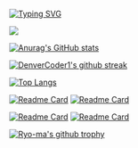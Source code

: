 [![Typing SVG](https://readme-typing-svg.herokuapp.com/?lines=Hello+There!;My+name+is+Wayne+Kirimi;I+am+a+Full+Stack+Web+Developer;Welcome+to+my+GitHub+page)](https://git.io/typing-svg)

![](https://komarev.com/ghpvc/?username=waynemorphic)


[![Anurag's GitHub stats](https://github-readme-stats.vercel.app/api?username=waynemorphic&show_icons=true&theme=merko)](https://github.com/anuraghazra/github-readme-stats) 

[![DenverCoder1's github streak](https://github-readme-streak-stats.herokuapp.com/?user=waynemorphic&theme=blue-green)](https://github.com/DenverCoder1/github-readme-streak-stats)

[![Top Langs](https://github-readme-stats.vercel.app/api/top-langs/?username=waynemorphic&show_icons=true&theme=merko)](https://github.com/anuraghazra/github-readme-stats)

[![Readme Card](https://github-readme-stats.vercel.app/api/pin/?username=waynemorphic&repo=ChatApp-Senami&show_icons=true&theme=merko)](https://github.com/anuraghazra/github-readme-stats) [![Readme Card](https://github-readme-stats.vercel.app/api/pin/?username=waynemorphic&repo=github-search&show_icons=true&theme=merko)](https://github.com/anuraghazra/github-readme-stats)

[![Readme Card](https://github-readme-stats.vercel.app/api/pin/?username=waynemorphic&repo=my-pitch&show_icons=true&theme=merko)](https://github.com/anuraghazra/github-readme-stats) [![Readme Card](https://github-readme-stats.vercel.app/api/pin/?username=waynemorphic&repo=pizzeria&show_icons=true&theme=merko)](https://github.com/anuraghazra/github-readme-stats)

[![Ryo-ma's github trophy](https://github-profile-trophy.vercel.app/?username=waynemorphic&row=1)](https://github.com/ryo-ma/github-profile-trophy)
<!---
waynemorphic/waynemorphic is a ✨ special ✨ repository because its `README.md` (this file) appears on your GitHub profile.
You can click the Preview link to take a look at your changes.
--->
